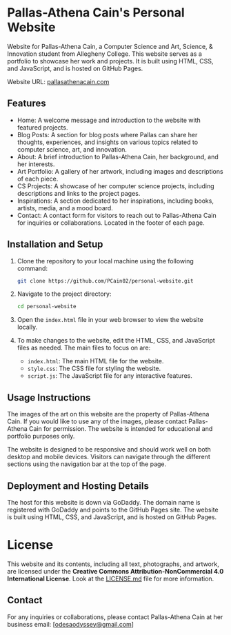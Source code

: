 # Pallas-Athena Cain's Personal Website

Website for Pallas-Athena Cain, a Computer Science and Art, Science, & Innovation student from Allegheny College. This website serves as a portfolio to showcase her work and projects. It is built using HTML, CSS, and JavaScript, and is hosted on GitHub Pages. 

Website URL: [pallasathenacain.com](https://pallasathenacain.com)

## Features

- Home: A welcome message and introduction to the website with featured projects.
- Blog Posts: A section for blog posts where Pallas can share her thoughts, experiences, and insights on various topics related to computer science, art, and innovation.
- About: A brief introduction to Pallas-Athena Cain, her background, and her interests.
- Art Portfolio: A gallery of her artwork, including images and descriptions of each piece.
- CS Projects: A showcase of her computer science projects, including descriptions and links to the project pages.
- Inspirations: A section dedicated to her inspirations, including books, artists, media, and a mood board.
- Contact: A contact form for visitors to reach out to Pallas-Athena Cain for inquiries or collaborations. Located in the footer of each page.

## Installation and Setup

1. Clone the repository to your local machine using the following command:
    ```bash
   git clone https://github.com/PCain02/personal-website.git
    ```

2. Navigate to the project directory:
    ```bash
    cd personal-website
    ```
3. Open the `index.html` file in your web browser to view the website locally.

4. To make changes to the website, edit the HTML, CSS, and JavaScript files as needed. The main files to focus on are:
    - `index.html`: The main HTML file for the website.
    - `style.css`: The CSS file for styling the website.
    - `script.js`: The JavaScript file for any interactive features.

## Usage Instructions

The images of the art on this website are the property of Pallas-Athena Cain. If you would like to use any of the images, please contact Pallas-Athena Cain for permission. The website is intended for educational and portfolio purposes only.

The website is designed to be responsive and should work well on both desktop and mobile devices. Visitors can navigate through the different sections using the navigation bar at the top of the page.

## Deployment and Hosting Details

The host for this website is down via GoDaddy. The domain name is registered with GoDaddy and points to the GitHub Pages site. The website is built using HTML, CSS, and JavaScript, and is hosted on GitHub Pages.

# License

This website and its contents, including all text, photographs, and artwork, are licensed under the **Creative Commons Attribution-NonCommercial 4.0 International License**. Look at the [LICENSE.md](LICENSE.md) file for more information.

## Contact

For any inquiries or collaborations, please contact Pallas-Athena Cain at her business email: [odesaodyssey@gmail.com]